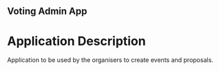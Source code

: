 ## Voting Admin App

# Application Description
Application to be used by the organisers to create events and proposals.
